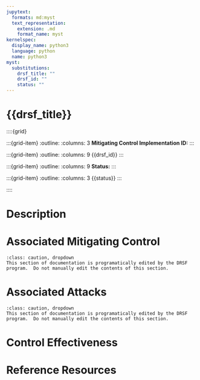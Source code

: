 ```yaml
---
jupytext:
  formats: md:myst
  text_representation:
    extension: .md
    format_name: myst
kernelspec:
  display_name: python3
  language: python
  name: python3
myst:
  substitutions:
    drsf_title: ""
    drsf_id: ""
    status: ""
---
```


# {{drsf_title}}

::::{grid}

:::{grid-item}
:outline:
:columns: 3
**Mitigating Control Implementation ID:**
:::

:::{grid-item}
:outline:
:columns: 9
{{drsf_id}}
:::

:::{grid-item}
:outline:
:columns: 9
**Status:**
:::

:::{grid-item}
:outline:
:columns: 3
{{status}}
:::

::::

# Description

# Associated Mitigating Control

```{admonition} Automated Documentation Section
:class: caution, dropdown
This section of documentation is programatically edited by the DRSF program.  Do not manually edit the contents of this section.
```

# Associated Attacks

```{admonition} Automated Documentation Section
:class: caution, dropdown
This section of documentation is programatically edited by the DRSF program.  Do not manually edit the contents of this section.
```

# Control Effectiveness

# Reference Resources
